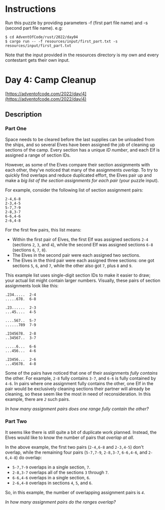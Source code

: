 # Instructions
Run this puzzle by providing parameters -f (first part file name) and -s (second part file name).
e.g:
```
$ cd AdventOfCode/rust/2022/day04
$ cargo run -- -f resources/input/first_part.txt -s resources/input/first_part.txt
```
Note that the input provided in the resources directory is my own and every contestant gets their own input.

# Day 4: Camp Cleanup

[https://adventofcode.com/2022/day/4](https://adventofcode.com/2022/day/4)

## Description

### Part One

Space needs to be cleared before the last supplies can be unloaded from the ships, and so several Elves have been assigned the job of cleaning up sections of the camp. Every section has a unique _ID number_, and each Elf is assigned a range of section IDs.

However, as some of the Elves compare their section assignments with each other, they've noticed that many of the assignments _overlap_. To try to quickly find overlaps and reduce duplicated effort, the Elves pair up and make a _big list of the section assignments for each pair_ (your puzzle input).

For example, consider the following list of section assignment pairs:

    2-4,6-8
    2-3,4-5
    5-7,7-9
    2-8,3-7
    6-6,4-6
    2-6,4-8
    

For the first few pairs, this list means:

*   Within the first pair of Elves, the first Elf was assigned sections `2-4` (sections `2`, `3`, and `4`), while the second Elf was assigned sections `6-8` (sections `6`, `7`, `8`).
*   The Elves in the second pair were each assigned two sections.
*   The Elves in the third pair were each assigned three sections: one got sections `5`, `6`, and `7`, while the other also got `7`, plus `8` and `9`.

This example list uses single-digit section IDs to make it easier to draw; your actual list might contain larger numbers. Visually, these pairs of section assignments look like this:

    .234.....  2-4
    .....678.  6-8
    
    .23......  2-3
    ...45....  4-5
    
    ....567..  5-7
    ......789  7-9
    
    .2345678.  2-8
    ..34567..  3-7
    
    .....6...  6-6
    ...456...  4-6
    
    .23456...  2-6
    ...45678.  4-8
    

Some of the pairs have noticed that one of their assignments _fully contains_ the other. For example, `2-8` fully contains `3-7`, and `6-6` is fully contained by `4-6`. In pairs where one assignment fully contains the other, one Elf in the pair would be exclusively cleaning sections their partner will already be cleaning, so these seem like the most in need of reconsideration. In this example, there are _`2`_ such pairs.

_In how many assignment pairs does one range fully contain the other?_

### Part Two

It seems like there is still quite a bit of duplicate work planned. Instead, the Elves would <span title="If you like this, you'll *love* axis-aligned bounding box intersection testing.">like</span> to know the number of pairs that _overlap at all_.

In the above example, the first two pairs (`2-4,6-8` and `2-3,4-5`) don't overlap, while the remaining four pairs (`5-7,7-9`, `2-8,3-7`, `6-6,4-6`, and `2-6,4-8`) do overlap:

*   `5-7,7-9` overlaps in a single section, `7`.
*   `2-8,3-7` overlaps all of the sections `3` through `7`.
*   `6-6,4-6` overlaps in a single section, `6`.
*   `2-6,4-8` overlaps in sections `4`, `5`, and `6`.

So, in this example, the number of overlapping assignment pairs is _`4`_.

_In how many assignment pairs do the ranges overlap?_
